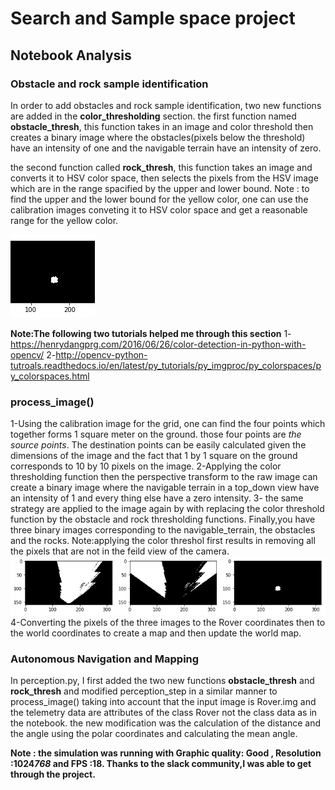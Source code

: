 
# Search and Sample space project
## Notebook Analysis 
### Obstacle and rock sample identification
In order to add obstacles and rock sample identification, two new functions are added in the **color_thresholding** section.
the first function named **obstacle_thresh**, this function takes in an image and color threshold then creates a binary image where the obstacles(pixels below the threshold) have an intensity of one and the navigable terrain have an intensity of zero.

the second function called **rock_thresh**, this function takes an image and converts it to HSV color space, then selects the pixels from the HSV image which are in the range spacified by the upper and lower bound. 
Note : to find the upper and the lower bound for the yellow color, one can use the calibration images conveting it to HSV color space and get a reasonable range for the yellow color.

![Example output from this function](rock_detect.png)

**Note:The following two tutorials helped me through this section**
1-https://henrydangprg.com/2016/06/26/color-detection-in-python-with-opencv/
2-http://opencv-python-tutroals.readthedocs.io/en/latest/py_tutorials/py_imgproc/py_colorspaces/py_colorspaces.html


### process_image()
1-Using the calibration image for the grid, one can find the four points which together forms 1 square meter on the ground.
those four points are *the source points*. The destination points can be easily calculated given the dimensions of the image and the fact that 1 by 1 square on the ground corresponds to 10 by 10 pixels on the image.
2-Applying the color thresholding function then the perspective transform to the raw image can create a binary image where the navigable terrain in a top_down view have an intensity of 1 and every thing else have a zero intensity. 
3- the same strategy are applied to the image again by with replacing the color threshold function by the obstacle and rock thresholding functions.
Finally,you have three binary images corresponding to the navigable_terrain, the obstacles and the rocks.
Note:applying the color threshol first results in removing all the pixels that are not in the feild view of the camera.
![Example output for the three images](example_out.png)
4-Converting the pixels of the three images to the Rover coordinates then to the world coordinates to create a map and then update the world map.



### Autonomous Navigation and Mapping
In perception.py, I first added the two new functions **obstacle_thresh** and **rock_thresh** and modified perception_step in a similar manner to process_image() taking into account that the input image is Rover.img and the telemetry data are attributes of the class Rover not the class data as in the notebook. the new modification was the calculation of the distance and the angle using the polar coordinates and calculating the mean angle.

**Note : the simulation was running with Graphic quality: Good , Resolution :1024*768* and FPS :18.
Thanks to the slack community,I was able to get through the project.**
